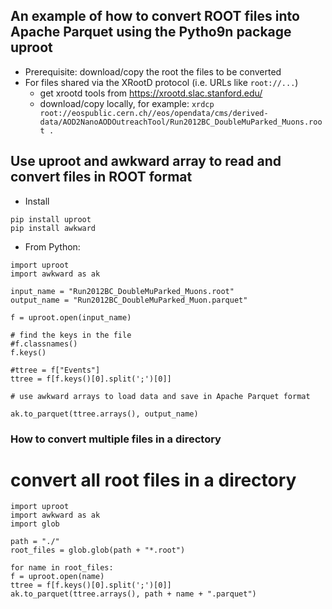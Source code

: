 ## An example of how to convert ROOT files into Apache Parquet using the Pytho9n package uproot

- Prerequisite: download/copy the root the files to be converted
- For files shared via the XRootD protocol (i.e. URLs like `root://...`)
  - get xrootd tools from https://xrootd.slac.stanford.edu/
  - download/copy locally, for example:
     `xrdcp root://eospublic.cern.ch//eos/opendata/cms/derived-data/AOD2NanoAODOutreachTool/Run2012BC_DoubleMuParked_Muons.root .`

## Use uproot and awkward array to read and convert files in ROOT format

- Install 
```
pip install uproot
pip install awkward
```

- From Python:

```
import uproot
import awkward as ak

input_name = "Run2012BC_DoubleMuParked_Muons.root"
output_name = "Run2012BC_DoubleMuParked_Muon.parquet"

f = uproot.open(input_name)

# find the keys in the file
#f.classnames()
f.keys()

#ttree = f["Events"]
ttree = f[f.keys()[0].split(';')[0]]

# use awkward arrays to load data and save in Apache Parquet format

ak.to_parquet(ttree.arrays(), output_name)
```

### How to convert multiple files in a directory

# convert all root files in a directory

```
import uproot
import awkward as ak
import glob

path = "./"
root_files = glob.glob(path + "*.root")

for name in root_files:
f = uproot.open(name)
ttree = f[f.keys()[0].split(';')[0]]
ak.to_parquet(ttree.arrays(), path + name + ".parquet")
```